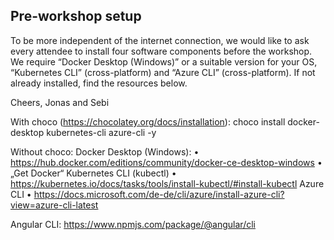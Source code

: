 ## Pre-workshop setup
To be more independent of the internet connection, we would like to ask every attendee to install four software components before the workshop. We require “Docker Desktop (Windows)” or a suitable version for your OS, “Kubernetes CLI” (cross-platform) and “Azure CLI” (cross-platform).
If not already installed, find the resources below.

Cheers,
Jonas and Sebi



With choco (https://chocolatey.org/docs/installation):
choco install docker-desktop kubernetes-cli azure-cli -y

Without choco:
Docker Desktop (Windows):
•	https://hub.docker.com/editions/community/docker-ce-desktop-windows
•	„Get Docker“
Kubernetes CLI (kubectl)
•	https://kubernetes.io/docs/tasks/tools/install-kubectl/#install-kubectl
Azure CLI
•	https://docs.microsoft.com/de-de/cli/azure/install-azure-cli?view=azure-cli-latest


Angular CLI:
https://www.npmjs.com/package/@angular/cli
